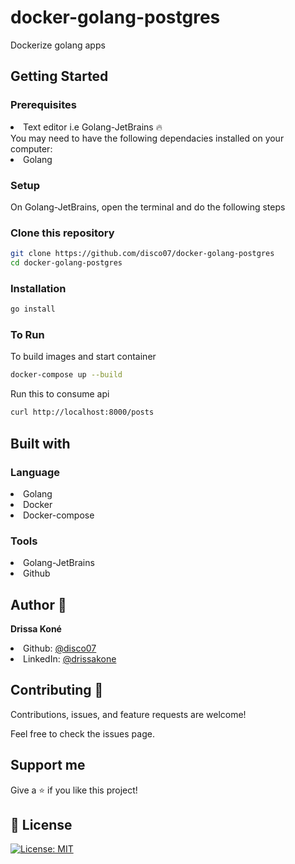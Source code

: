 # docker-golang-postgres
Dockerize golang apps

## Getting Started

### Prerequisites
<li>Text editor i.e Golang-JetBrains 🔥</li>
You may need to have the following dependacies installed on your computer:

<li>Golang</li>

### Setup
On Golang-JetBrains, open the terminal and do the following steps

### Clone this repository
```bash
git clone https://github.com/disco07/docker-golang-postgres
cd docker-golang-postgres
```
### Installation
```bash
go install
```
### To Run
To build images and start container
```bash
docker-compose up --build
```
Run this to consume api
```bash
curl http://localhost:8000/posts
```
## Built with

### Language
<li>Golang</li>
<li>Docker</li>
<li>Docker-compose</li>

### Tools
<li>Golang-JetBrains</li>
<li>Github</li>

## Author 👤
<strong>Drissa Koné</strong>

<li>Github: <a href="https://github.com/disco07">@disco07</a></li>
<li>LinkedIn: <a href="https://linkedin.com/in/drissa-kon%C3%A9">@drissakone</a></li>

## Contributing 🤝
Contributions, issues, and feature requests are welcome!

Feel free to check the issues page.

## Support me
Give a ⭐️ if you like this project!

## 📝 License
[![License: MIT](https://img.shields.io/badge/License-MIT-yellow.svg)](https://opensource.org/licenses/MIT)